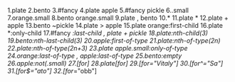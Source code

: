 1.plate
2.bento
3.#fancy
4.plate apple
5.#fancy pickle
6..small
7.orange.small
8.bento orange.small
9.plate , bento
10.*
11.plate *
12.plate + apple
13.bento ~pickle
14.plate > apple
15.plate orange:first-child
16.plate *:only-child
17.#fancy *:last-child , plate + pickle
18.plate:nth-child(3)
19.bento:nth-last-child(3)
20.apple:first-of-type
21.plate:nth-of-type(2n)
22.plate:nth-of-type(2n+3)
23.plate apple.small:only-of-type
24.orange:last-of-type , apple:last-of-type
25.bento:empty
26.apple:not(.small)
27.[for]
28.plate[for]
29.[for="Vitaly"]
30.[for^="Sa"]
31.[for$="ato"]
32.[for*="obb"]